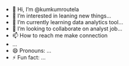 - 👋 Hi, I’m @kumkumroutela
- 👀 I’m interested in leaning new things...
- 🌱 I’m currently learning data analytics tool...
- 💞️ I’m looking to collaborate on analyst job...
- 📫 How to reach me make connection
- ...
- 😄 Pronouns: ...
- ⚡ Fun fact: ...

<!---
kumkumroutela/kumkumroutela is a ✨ special ✨ repository because its `README.md` (this file) appears on your GitHub profile.
You can click the Preview link to take a look at your changes.
--->

